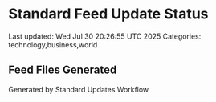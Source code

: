 # Standard Feed Update Status
Last updated: Wed Jul 30 20:26:55 UTC 2025
Categories: technology,business,world

## Feed Files Generated

Generated by Standard Updates Workflow
